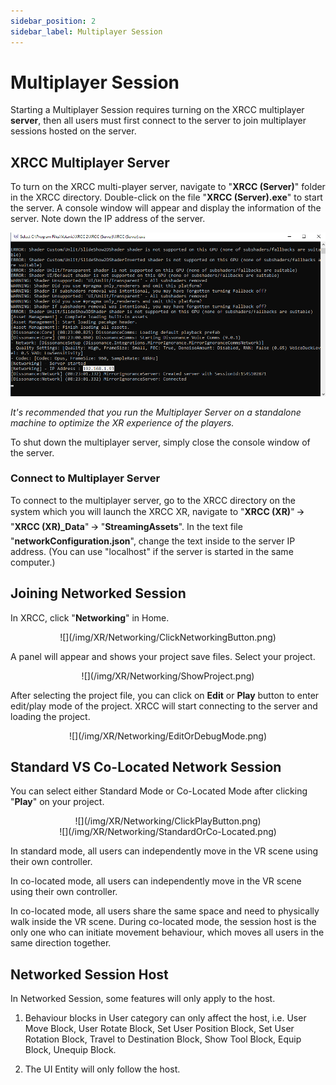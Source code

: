 ```yaml
---
sidebar_position: 2
sidebar_label: Multiplayer Session
---
```


# Multiplayer Session

Starting a Multiplayer Session requires turning on the XRCC multiplayer **server**, then all users must first connect to the server to join multiplayer sessions hosted on the server.

## XRCC Multiplayer Server  

To turn on the XRCC multi-player server, navigate to "**XRCC (Server)**" folder in the XRCC directory. Double-click on the file "**XRCC (Server).exe**" to start the server. A console window will appear and display the information of the server. Note down the IP address of the server.

![](/img/media2/media/image83.png)

*It's recommended that you run the Multiplayer Server on a standalone machine to optimize the XR experience of the players.*

To shut down the multiplayer server, simply close the console window of the server.

### Connect to Multiplayer Server

To connect to the multiplayer server, go to the XRCC directory on the system which you will launch the XRCC XR, navigate to "**XRCC (XR)**" 🡪 "**XRCC (XR)\_Data**" 🡪 "**StreamingAssets**". In the text file "**networkConfiguration.json**", change the text inside to the server IP address. (You can use "localhost" if the server is started in the same computer.)

## Joining Networked Session

In XRCC, click "**Networking**" in Home.

<center>![](/img/XR/Networking/ClickNetworkingButton.png)</center>

A panel will appear and shows your project save files. Select your project.

<center>![](/img/XR/Networking/ShowProject.png)</center>

After selecting the project file, you can click on **Edit** or **Play** button to enter edit/play mode of the project. XRCC will start connecting to the server and loading the project.

<center>![](/img/XR/Networking/EditOrDebugMode.png)</center>

## Standard VS Co-Located Network Session

You can select either Standard Mode or Co-Located Mode after clicking "**Play**" on your project.
<center>![](/img/XR/Networking/ClickPlayButton.png)</center>
<center>![](/img/XR/Networking/StandardOrCo-Located.png)</center>

In standard mode, all users can independently move in the VR scene using their own controller.

In co-located mode, all users can independently move in the VR scene using their own controller.

In co-located mode, all users share the same space and need to physically walk inside the VR scene. During co-located mode, the session host is the only one who can initiate movement behaviour, which moves all users in the same direction together.

## Networked Session Host

In Networked Session, some features will only apply to the host.

1.  Behaviour blocks in User category can only affect the host, i.e. User Move Block, User Rotate Block, Set User Position Block, Set User Rotation Block, Travel to Destination Block, Show Tool Block, Equip Block, Unequip Block.

2.  The UI Entity will only follow the host.